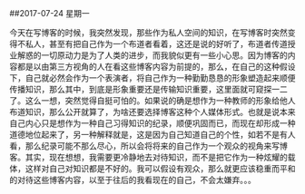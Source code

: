 ##2017-07-24 星期一

今天在写博客的时候，我突然发现，那些作为私人空间的知识，在写博客时突然变得不私人，甚至有把自己作为一个布道者看着，这还是说的好听了，布道者传道授业解惑的一切原动力是为了人类的进步，而我貌似更有一些小心思。因为博客的内容都是以由第三方视角的人在看这些博客内容为前提的，那么，在自己的这种假设下，自己就必然会作为一个表演者，将自己作为一种勤勤恳恳的形象塑造起来顺便传播知识，那么其中，到底是形象重要还是传输知识重要，这里面就可窥探一二了。这么一想，突然觉得自挺可怕的。如果说的确是想作为一种教师的形象给他人布道知识，那么公开就算了，为啥还要选择博客这种个人媒体形式。也就是说本来自己内心只是想作为一种自己习得知识的纪录，顺便巩固而已，而现在却形成一种道德地位起来了，另一种解释就是，这是因为自己知道自己的个性，如若不是有人看，那么纪录可能不那么尽心，所以会将将来的自己作为一个观众的视角来写博客。其实，现在想想，我需要更冷静地去对待知识，而不是把它作为一种炫耀的载体，这样对自己对知识都是不好的。我可以假设有观众，那么就更应该稳重而平和的对待这些博客内容，以至于往后的我看现在的自己，不会太嫌弃。。。